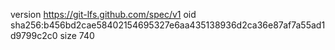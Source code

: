 version https://git-lfs.github.com/spec/v1
oid sha256:b456bd2cae58402154695327e6aa435138936d2ca36e87af7a55ad1d9799c2c0
size 740
